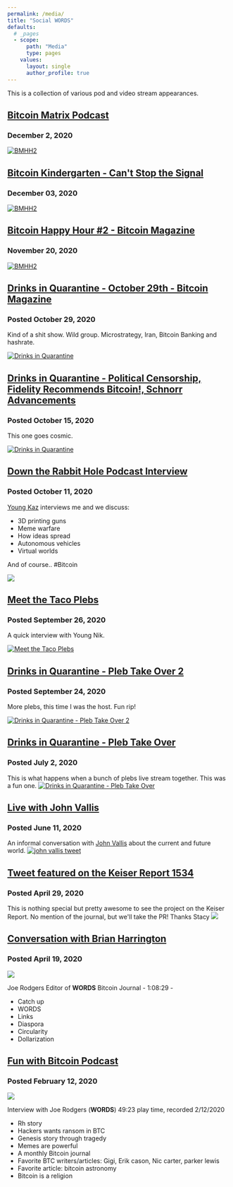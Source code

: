 ```yaml
---
permalink: /media/
title: "Social WORDS"
defaults:
  # _pages
  - scope:
      path: "Media"
      type: pages
    values:
      layout: single
      author_profile: true
---
```


This is a collection of various pod and video stream appearances.

## [Bitcoin Matrix Podcast](https://podcasts.apple.com/us/podcast/joe-rodgers-3d-printing-guns-bitcoin/id1534519469?i=1000501072349)
### December 2, 2020

[![BMHH2](/assets/images/media/btcmatrix.jpg)](https://podcasts.apple.com/us/podcast/joe-rodgers-3d-printing-guns-bitcoin/id1534519469?i=1000501072349)

## [Bitcoin Kindergarten - Can't Stop the Signal](https://www.youtube.com/watch?v=mwoLJ6NGpXk)
### December 03, 2020

[![BMHH2](/assets/images/media/btck.png)](https://www.youtube.com/watch?v=mwoLJ6NGpXk)

## [Bitcoin Happy Hour #2 - Bitcoin Magazine](https://youtu.be/74lYHt1ztOA)
### November 20, 2020

[![BMHH2](/assets/images/media/bmhh2.png)](https://youtu.be/74lYHt1ztOA)

## [Drinks in Quarantine - October 29th - Bitcoin Magazine](https://www.youtube.com/watch?v=vwXt3qRhhwI)
### Posted October 29, 2020
Kind of a shit show. Wild group. Microstrategy, Iran, Bitcoin Banking and hashrate.

[![Drinks in Quarantine ](/assets/images/media/diq4.png)](https://www.youtube.com/watch?v=vwXt3qRhhwI)


## [Drinks in Quarantine - Political Censorship, Fidelity Recommends Bitcoin!, Schnorr Advancements](https://www.youtube.com/watch?v=5LPxqa-vcgs)
### Posted October 15, 2020
This one goes cosmic. 

[![Drinks in Quarantine ](/assets/images/media/diq3.png)](https://www.youtube.com/watch?v=5LPxqa-vcgs)

## [Down the Rabbit Hole Podcast Interview](https://anchor.fm/dtrhole/episodes/DTRH8---Sovereignty-through-Technology-with-Joe-Rodgers-ektbc3)
### Posted October 11, 2020
[Young Kaz](https://twitter.com/btcbycko) interviews me and we discuss:
- 3D printing guns
- Meme warfare
- How ideas spread
- Autonomous vehicles 
- Virtual worlds

And of course.. #Bitcoin

[![](/assets/images/media/dtrh.png)](https://anchor.fm/dtrhole/episodes/DTRH8---Sovereignty-through-Technology-with-Joe-Rodgers-ektbc3)

## [Meet the Taco Plebs](https://www.youtube.com/watch?v=xP9_HQ0vAZ8&t=9s)
### Posted September 26, 2020
A quick interview with Young Nik. 

[![Meet the Taco Plebs](/assets/images/media/meet-the-plebs.png)](https://www.youtube.com/watch?v=xP9_HQ0vAZ8&t=9s)

## [Drinks in Quarantine - Pleb Take Over 2](https://www.youtube.com/watch?v=QwfoEpOjmTA)
### Posted September 24, 2020
More plebs, this time I was the host. Fun rip!

[![Drinks in Quarantine - Pleb Take Over 2](/assets/images/media/diq2.png)](https://www.youtube.com/watch?v=QwfoEpOjmTA)

## [Drinks in Quarantine - Pleb Take Over](https://www.youtube.com/watch?v=Xnk93WfGvNE)
### Posted July 2, 2020
This is what happens when a bunch of plebs live stream together. This was a fun one. 
[![Drinks in Quarantine - Pleb Take Over](/assets/images/media/diq.png)](https://www.youtube.com/watch?v=Xnk93WfGvNE)

## [Live with John Vallis](https://twitter.com/johnkvallis/status/1271256915075428352)
### Posted June 11, 2020
An informal conversation with [John Vallis](https://twitter.com/johnkvallis) about the current and future world.
[![john vallis tweet](/assets/images/media/jv1.png)](https://twitter.com/johnkvallis/status/1271256915075428352)

## [Tweet featured on the Keiser Report 1534](https://youtu.be/x9owXLhsg-0?t=561)
### Posted April 29, 2020
This is nothing special but pretty awesome to see the project on the Keiser Report. No mention of the journal, but we'll take the PR! Thanks Stacy
[![](/assets/images/media/keiser-report.png)](https://youtu.be/x9owXLhsg-0?t=560)

## [Conversation with Brian Harrington](https://youtu.be/rMTVUMXcuL8)
### Posted April 19, 2020
[![](/assets/images/media/brianharrington.png)](https://youtu.be/rMTVUMXcuL8?t=1)

Joe Rodgers Editor of **WORDS** Bitcoin Journal - 1:08:29 - 
* Catch up 
* WORDS
* Links
* Diaspora
* Circularity
* Dollarization

## [Fun with Bitcoin Podcast](https://anchor.fm/funwithbitcoin/episodes/Interview-with-Joe-Rodgers-WORDS-eapkfi)
### Posted February 12, 2020
[![](/assets/images/media/fwb.png)](https://anchor.fm/funwithbitcoin/episodes/Interview-with-Joe-Rodgers-WORDS-eapkfi)

Interview with Joe Rodgers (**WORDS**)	49:23 play time, recorded	2/12/2020	
* Rh story 
* Hackers wants ransom in BTC 
* Genesis story through tragedy 
* Memes are powerful 
* A monthly Bitcoin journal 
* Favorite BTC writers/articles: Gigi, Erik cason, Nic carter, parker lewis 
* Favorite article: bitcoin astronomy 
* Bitcoin is a religion 
